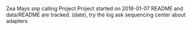 Zea Mays snp calling Project
Project started on 2018-01-07
README and data/README are tracked.
(date), try the log
ask sequencing center about adapters

